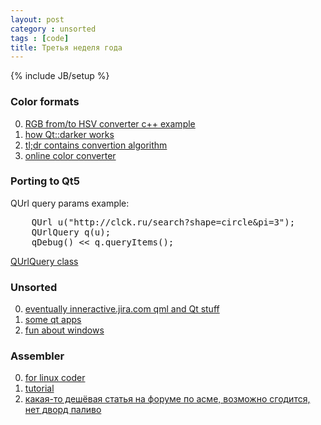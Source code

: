 ```yaml
---
layout: post
category : unsorted
tags : [code]
title: Третья неделя года
---
```

{% include JB/setup %}

### Color formats
0. [RGB from/to HSV converter c++ example](http://www.cs.rit.edu/~ncs/color/t_convert.html)
0. [how Qt::darker works](http://doc-snapshot.qt-project.org/5.0/qtqml/qml-qt.html#darker-method)
0. [tl;dr contains convertion algorithm](http://en.wikipedia.org/wiki/HSL_and_HSV)
0. [online color converter](http://web.forret.com/tools/color.asp?RGB=CCCCCC)

### Porting to Qt5

QUrl query params example:

<pre>
    QUrl u("http://clck.ru/search?shape=circle&amp;pi=3");
    QUrlQuery q(u);
    qDebug() &lt;&lt; q.queryItems();
</pre>

[QUrlQuery class](http://qt-project.org/doc/qt-5.0/qtcore/qurlquery.html#queryItems)


### Unsorted
0. [eventually inneractive.jira.com qml and Qt stuff](https://inneractive.jira.com/wiki/display/DevWiki/QML+Project+guidelines)
0. [some qt apps](http://qt-prop.org/)
0. [fun about windows](http://www.brankovukelic.com/2013/01/on-state-of-windows-on-desktop.html)

### Assembler
0. [for linux coder](http://ru.wikibooks.org/wiki/%D0%90%D1%81%D1%81%D0%B5%D0%BC%D0%B1%D0%BB%D0%B5%D1%80_%D0%B2_Linux_%D0%B4%D0%BB%D1%8F_%D0%BF%D1%80%D0%BE%D0%B3%D1%80%D0%B0%D0%BC%D0%BC%D0%B8%D1%81%D1%82%D0%BE%D0%B2_C)
0. [tutorial](http://www.staerk.de/thorsten/Tutorials/Assembler_Tutorial)
0. [какая-то дешёвая статья на форуме по асме, возможно сгодится, нет дворд паливо](http://it-talk.org/topic8200.html)
